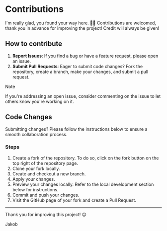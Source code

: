 # Contributions

I'm really glad, you found your way here. 👋🏽 Contributions are welcomed, 
thank you in advance for improving the project! Credit will always be given!

## How to contribute

1. **Report Issues**: If you find a bug or have a feature request, please open 
an issue.
2. **Submit Pull Requests**: Eager to submit code changes? Fork the repository,
create a branch, make your changes, and submit a pull request.

> [!NOTE]
> If you're addressing an open issue, consider commenting on the issue to let
> others know you're working on it.

## Code Changes

Submitting changes? Please follow the instructions below to ensure a 
smooth collaboration process.

### Steps

1. Create a fork of the repository. To do so, click on the fork button on the 
top right of the repository page.
2. Clone your fork locally.
3. Create and checkout a new branch.
4. Apply your changes.
5. Preview your changes locally. Refer to the local development section
below for instructions. 
6. Commit and push your changes.
7. Visit the GitHub page of your fork and create a Pull Request.

---

Thank you for improving this project! 😊

Jakob